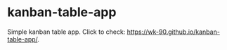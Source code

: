 # kanban-table-app
Simple kanban table app.
Click to check: https://wk-90.github.io/kanban-table-app/.
